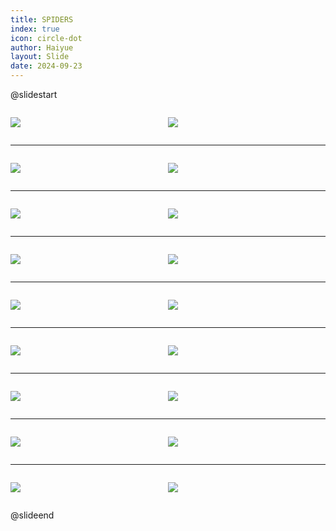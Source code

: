 ```yaml
---
title: SPIDERS
index: true
icon: circle-dot
author: Haiyue
layout: Slide
date: 2024-09-23
---
```

 
@slidestart

<div style="display:flex">
<div style="flex:1">

![](/reading/english/Level-M/SPIDERS/001.webp)
</div>
<div style="flex:1">

![](/reading/english/Level-M/SPIDERS/002.webp)
</div>
</div>

---

<div style="display:flex">
<div style="flex:1">

![](/reading/english/Level-M/SPIDERS/003.webp)
</div>
<div style="flex:1">

![](/reading/english/Level-M/SPIDERS/004.webp)
</div>
</div>

---

<div style="display:flex">
<div style="flex:1">

![](/reading/english/Level-M/SPIDERS/005.webp)
</div>
<div style="flex:1">

![](/reading/english/Level-M/SPIDERS/006.webp)
</div>
</div>

---

<div style="display:flex">
<div style="flex:1">

![](/reading/english/Level-M/SPIDERS/007.webp)
</div>
<div style="flex:1">

![](/reading/english/Level-M/SPIDERS/008.webp)
</div>
</div>

---

<div style="display:flex">
<div style="flex:1">

![](/reading/english/Level-M/SPIDERS/009.webp)
</div>
<div style="flex:1">

![](/reading/english/Level-M/SPIDERS/010.webp)
</div>
</div>

---

<div style="display:flex">
<div style="flex:1">

![](/reading/english/Level-M/SPIDERS/011.webp)
</div>
<div style="flex:1">

![](/reading/english/Level-M/SPIDERS/012.webp)
</div>
</div>

---

<div style="display:flex">
<div style="flex:1">

![](/reading/english/Level-M/SPIDERS/013.webp)
</div>
<div style="flex:1">

![](/reading/english/Level-M/SPIDERS/014.webp)
</div>
</div>

---

<div style="display:flex">
<div style="flex:1">

![](/reading/english/Level-M/SPIDERS/015.webp)
</div>
<div style="flex:1">

![](/reading/english/Level-M/SPIDERS/016.webp)
</div>
</div>

---

<div style="display:flex">
<div style="flex:1">

![](/reading/english/Level-M/SPIDERS/017.webp)
</div>
<div style="flex:1">

![](/reading/english/Level-M/SPIDERS/018.webp)
</div>
</div>

@slideend